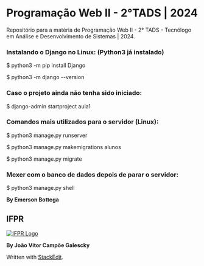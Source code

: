 # Programação Web II - 2°TADS | 2024

Repositório para a matéria de Programação Web II - 2° TADS - Tecnólogo em Análise e Desenvolvimento de Sistemas | 2024.

### Instalando o Django no Linux: (Python3 já instalado)
$ python3 -m pip install Django

$ python3 -m django --version

### Caso o projeto ainda não tenha sido iniciado:
$ django-admin startproject aula1

### Comandos mais utilizados para o servidor (Linux):
$ python3 manage.py runserver

$ python3 manage.py makemigrations alunos

$ python3 manage.py migrate

### Mexer com o banco de dados depois de parar o servidor:
$ python3 manage.py shell

**By Emerson Bottega**

## IFPR

[![IFPR Logo](https://user-images.githubusercontent.com/126702799/234438114-4db30796-20ad-4bec-b118-246ebbe9de63.png)](https://user-images.githubusercontent.com/126702799/234438114-4db30796-20ad-4bec-b118-246ebbe9de63.png)

**By João Vitor Campõe Galescky**

Written with  [StackEdit](https://stackedit.io/).
